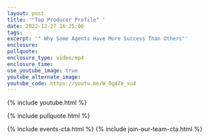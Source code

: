 ```yaml
---
layout: post
title: '"Top Producer Profile" '
date: 2022-12-27 16:25:00
tags:
excerpt: '" Why Some Agents Have More Success Than Others"'
enclosure:
pullquote:
enclosure_type: video/mp4
enclosure_time:
use_youtube_image: true
youtube_alternate_image:
youtube_code: https://youtu.be/W_0g4Ze_vu4
---
```

{% include youtube.html %}

{% include pullquote.html %}

{% include events-cta.html %} {% include join-our-team-cta.html %}